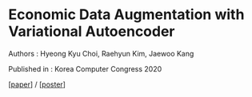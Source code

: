 # Economic Data Augmentation with Variational Autoencoder
Authors : Hyeong Kyu Choi, Raehyun Kim, Jaewoo Kang

Published in : Korea Computer Congress 2020

[[paper](https://github.com/imhgchoi/imhgchoi.github.io/raw/master/assets/docs/KCC2020_PUBLISHED.pdf)] / [[poster](https://github.com/imhgchoi/imhgchoi.github.io/raw/master/assets/docs/POSTER_FINAL.pdf)]
